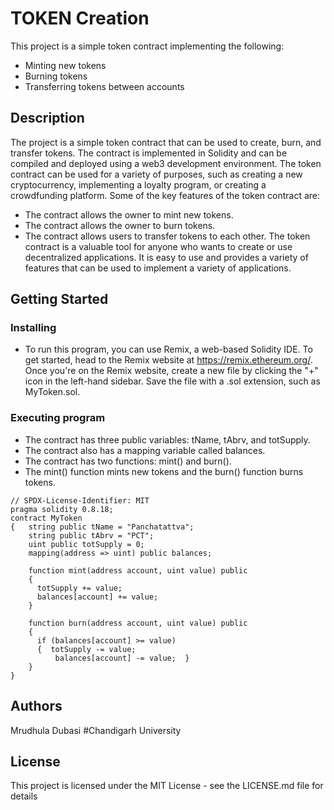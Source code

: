 # TOKEN Creation

This project is a simple token contract implementing the following:
* Minting new tokens
* Burning tokens
* Transferring tokens between accounts

## Description

The project is a simple token contract that can be used to create, burn, and transfer tokens. The contract is implemented in Solidity and can be compiled and deployed using a web3 development environment. The token contract can be used for a variety of purposes, such as creating a new cryptocurrency, implementing a loyalty program, or creating a crowdfunding platform.
Some of the key features of the token contract are:
* The contract allows the owner to mint new tokens.
* The contract allows the owner to burn tokens.
* The contract allows users to transfer tokens to each other.
The token contract is a valuable tool for anyone who wants to create or use decentralized applications. It is easy to use and provides a variety of features that can be used to implement a variety of applications.

## Getting Started

### Installing

* To run this program, you can use Remix, a web-based Solidity IDE. To get started, head to the Remix website at https://remix.ethereum.org/. Once you're on the Remix website, create a new file by clicking the "+" icon in the left-hand sidebar. Save the file with a .sol extension, such as MyToken.sol.

### Executing program

* The contract has three public variables: tName, tAbrv, and totSupply.
* The contract also has a mapping variable called balances.
* The contract has two functions: mint() and burn().
* The mint() function mints new tokens and the burn() function burns tokens.

```
// SPDX-License-Identifier: MIT
pragma solidity 0.8.18;
contract MyToken
{   string public tName = "Panchatattva";
    string public tAbrv = "PCT";
    uint public totSupply = 0;
    mapping(address => uint) public balances;

    function mint(address account, uint value) public
    {
      totSupply += value;
      balances[account] += value;
    }

    function burn(address account, uint value) public
    {
      if (balances[account] >= value)
      {  totSupply -= value;
          balances[account] -= value;  }
    }
}
```


## Authors
Mrudhula Dubasi
#Chandigarh University

## License

This project is licensed under the MIT License - see the LICENSE.md file for details

